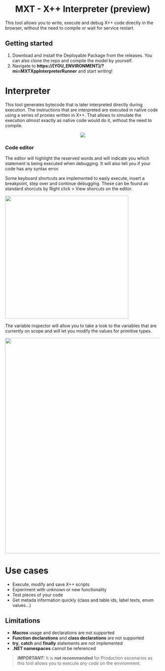 <h1 align="center">MXT - X++ Interpreter (preview)</h1>

This tool allows you to write, execute and debug X++ code directly in the browser, without the need to compile or wait for service restart.

## Getting started
1. Download and install the Deployable Package from the releases. You can also clone the repo and compile the model by yourself.
2. Navigate to **https://[YOU_ENVIRONMENT]/?mi=MXTXppInterpreterRunner** and start writing!

# Interpreter
This tool generates bytecode that is later interpreted directly during execution. The instructions that are interpreted are executed in native code using a series of proxies written in X++. That allows to simulate the execution *almost* exactly as native code would do it, without the need to compile.

<p align="center"><img src="https://github.com/milnet92/MXTXppInterpreter/assets/10449294/d4d0eff0-0320-43f7-a2d8-0300b601e84a"</img></p>

### Code editor
<p>The editor will highlight the reserved words and will indicate you which statement is being executed when debugging. It will also tell you if your code has any syntax error.</p>

<p>Some keyboard shortcuts are implemented to easly execute, insert a breakpoint, step over and continue debugging. These can be found as standard shorcuts by Right click > View shorcuts on the editor.</p>
<img width="400" src="https://github.com/milnet92/MXTXppInterpreter/assets/10449294/7440d562-db83-4972-b07b-97b9acdd05c9"/>

<p>The variable inspector will allow you to take a look to the variables that are currently on scope and will let you modify the values for primitive types.</p>
<img width="700" src="https://github.com/milnet92/MXTXppInterpreter/assets/10449294/6d4e47ea-1593-4aa3-8afc-b4b6cfb5e6d3"/>

# Use cases
* Execute, modify and save X++ scripts
* Experiment with unknown or new functionality
* Test pieces of your code
* Get metada information quickly (class and table ids, label texts, enum values...)

## Limitations
* **Macros** usage and declarations are not supported
* **Function declarations** and **class declarations** are not supported
* **try**, **catch** and **finally** statements are not implemented
* **.NET namespaces** cannot be referenced

 > **_IMPORTANT:_** It is **not recommended** for Production escenarios as this tool allows you to execute *any code* on the environment.
